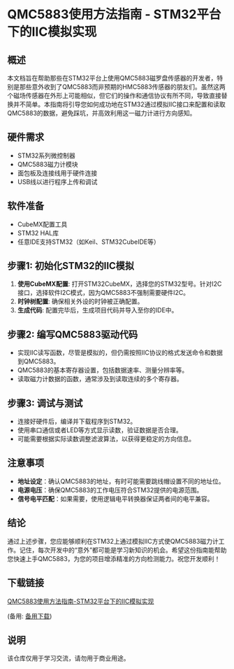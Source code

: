 # QMC5883使用方法指南 - STM32平台下的IIC模拟实现

## 概述

本文档旨在帮助那些在STM32平台上使用QMC5883磁罗盘传感器的开发者，特别是那些意外收到了QMC5883而非预期的HMC5883传感器的朋友们。虽然这两个磁场传感器在外形上可能相似，但它们的操作和通信协议有所不同，导致直接替换并不简单。本指南将引导您如何成功地在STM32通过模拟IIC接口来配置和读取QMC5883的数据，避免踩坑，并高效利用这一磁力计进行方向感知。

## 硬件需求

- STM32系列微控制器
- QMC5883磁力计模块
- 面包板及连接线用于硬件连接
- USB线以进行程序上传和调试

## 软件准备

- CubeMX配置工具
- STM32 HAL库
- 任意IDE支持STM32（如Keil、STM32CubeIDE等）

## 步骤1: 初始化STM32的IIC模拟

1. **使用CubeMX配置**: 打开STM32CubeMX，选择您的STM32型号。针对I2C接口，选择软件I2C模式，因为QMC5883不强制需要硬件I2C。
2. **时钟树配置**: 确保相关外设的时钟被正确配置。
3. **生成代码**: 配置完毕后，生成项目代码并导入至你的IDE中。

## 步骤2: 编写QMC5883驱动代码

- 实现IIC读写函数，尽管是模拟的，但仍需按照IIC协议的格式发送命令和数据到QMC5883。
- QMC5883的基本寄存器设置，包括数据速率、测量分辨率等。
- 读取磁力计数据的函数，通常涉及到读取连续的多个寄存器。

## 步骤3: 调试与测试

- 连接好硬件后，编译并下载程序到STM32。
- 使用串口通信或者LED等方式显示读数，验证数据是否合理。
- 可能需要根据实际读数调整滤波算法，以获得更稳定的方向信息。

## 注意事项

- **地址设定**：确认QMC5883的地址，有时可能需要跳线帽设置不同的地址位。
- **电源电压**：确保QMC5883的工作电压符合STM32提供的电源范围。
- **信号电平匹配**：如果需要，使用逻辑电平转换器保证两者间的电平兼容。

## 结论

通过上述步骤，您应能够顺利在STM32上通过模拟IIC方式使QMC5883磁力计工作。记住，每次开发中的“意外”都可能是学习新知识的机会。希望这份指南能帮助您快速上手QMC5883，为您的项目增添精准的方向检测能力。祝您开发顺利！

## 下载链接
[QMC5883使用方法指南-STM32平台下的IIC模拟实现](https://pan.quark.cn/s/0b71f1b909cb) 

(备用: [备用下载](https://pan.baidu.com/s/1QxlS0RmX5ZEsZ2SSA6O30g?pwd=oc4v))

## 说明

该仓库仅用于学习交流，请勿用于商业用途。
